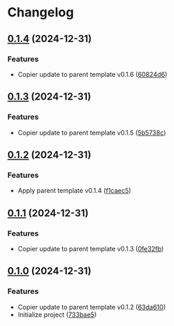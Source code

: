 # Changelog

## [0.1.4](https://github.com/natescherer/postmodern-tools-container/compare/v0.1.3...v0.1.4) (2024-12-31)


### Features

* Copier update to parent template v0.1.6 ([60824d6](https://github.com/natescherer/postmodern-tools-container/commit/60824d6d4ebb3d35d3b5f0917e170fda4f621349))

## [0.1.3](https://github.com/natescherer/postmodern-tools-container/compare/v0.1.2...v0.1.3) (2024-12-31)


### Features

* Copier update to parent template v0.1.5 ([5b5738c](https://github.com/natescherer/postmodern-tools-container/commit/5b5738cfe270d750e313dfe7ef88013bb100c5e4))

## [0.1.2](https://github.com/natescherer/postmodern-tools-container/compare/v0.1.1...v0.1.2) (2024-12-31)


### Features

* Apply parent template v0.1.4 ([f1caec5](https://github.com/natescherer/postmodern-tools-container/commit/f1caec5ae2ffa9a088f05fb71e6b271c9c5ecab4))

## [0.1.1](https://github.com/natescherer/postmodern-tools-container/compare/v0.1.0...v0.1.1) (2024-12-31)


### Features

* Copier update to parent template v0.1.3 ([0fe32fb](https://github.com/natescherer/postmodern-tools-container/commit/0fe32fbe31009cc5ad0cab427b93b00ce5f486cd))

## [0.1.0](https://github.com/natescherer/postmodern-tools-container/compare/v0.0.1...v0.1.0) (2024-12-31)


### Features

* Copier update to parent template v0.1.2 ([63da610](https://github.com/natescherer/postmodern-tools-container/commit/63da6101a5879e3c66400dc796f4c51c83d9a8f1))
* Initialize project ([733bae5](https://github.com/natescherer/postmodern-tools-container/commit/733bae5b01523548617e71d4b6cf15bbe4c0497c))
